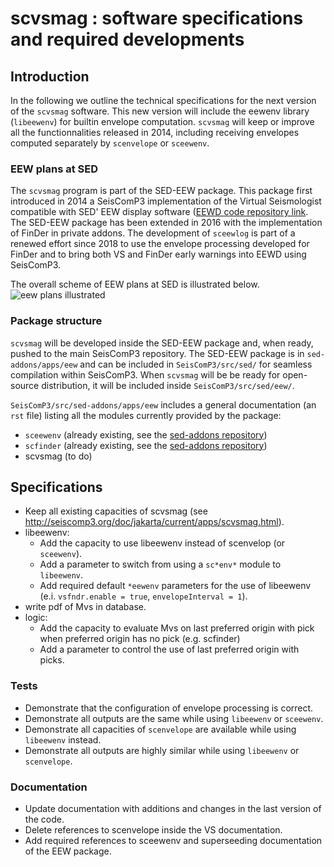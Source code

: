 # scvsmag : software specifications and required developments

## Introduction
In the following we outline the technical specifications for the next version of the `scvsmag` software. This new version will include the eewenv library (`libeewenv`) for builtin envelope computation.  `scvsmag`  will keep or improve all the functionnalities released in 2014, including receiving envelopes computed separately by `scenvelope` or `sceewenv`.

### EEW plans at SED
The  `scvsmag`  program is part of the SED-EEW package. This package first introduced in 2014 a SeisComP3 implementation of the Virtual Seismologist compatible with SED' EEW display software ([EEWD code repository link](https://gitlab.seismo.ethz.ch/SED-EEW/EEWD). The SED-EEW package has been extended in 2016 with the implementation of FinDer in private addons. The development of `sceewlog` is part of a renewed effort since 2018 to use the envelope processing developed for FinDer and to bring both VS and FinDer early warnings into EEWD using SeisComP3.  

The overall scheme of EEW plans at SED is illustrated below.
![eew plans illustrated](../scvsmaglog/specifications/eewplan.png)

### Package structure 
`scvsmag` will be developed inside the SED-EEW package and,  when ready,  pushed to the main SeisComP3 repository. The SED-EEW  package is in `sed-addons/apps/eew` and can be included in `SeisComP3/src/sed/` for seamless compilation within SeisComP3. When `scvsmag` will be be ready for open-source distribution, it will be included inside `SeisComP3/src/sed/eew/`.

`SeisComP3/src/sed-addons/apps/eew` includes a general documentation (an `rst` file)  listing all the modules currently provided by the package:
- `sceewenv` (already existing, see the [sed-addons repository](https://gitlab.seismo.ethz.ch/SED-EEW/sed-addons))
- `scfinder` (already existing, see the [sed-addons repository](https://gitlab.seismo.ethz.ch/SED-EEW/sed-addons))
- scvsmag (to do)


## Specifications
- Keep all existing capacities of scvsmag (see <http://seiscomp3.org/doc/jakarta/current/apps/scvsmag.html>).
- libeewenv:
  - Add the capacity to use libeewenv instead of scenvelop (or `sceewenv`).
  - Add a parameter to switch from using a `sc*env*` module to `libeewenv`.
  - Add required default `*eewenv` parameters for the use of libeewenv (e.i. `vsfndr.enable = true`, `envelopeInterval = 1`).
- write pdf of Mvs in database.  
- logic:
  - Add the capacity to evaluate Mvs on last preferred origin with pick when preferred origin has no pick (e.g. scfinder)
  - Add a parameter to control the use of last preferred origin with picks.

### Tests
- Demonstrate that the configuration of envelope processing is correct.
- Demonstrate all outputs are the same while using `libeewenv` or `sceewenv`.
- Demonstrate all capacities of `scenvelope` are available while using `libeewenv` instead.
- Demonstrate all outputs are highly similar while using `libeewenv` or `scenvelope`.

### Documentation
- Update documentation with additions and changes in the last version of the code.
- Delete references to scenvelope inside the VS documentation.
- Add required references to sceewenv and superseeding documentation of the EEW package.
